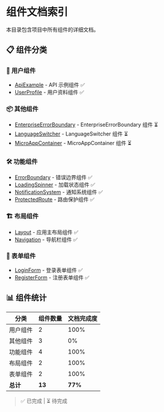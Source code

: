 # 组件文档索引

本目录包含项目中所有组件的详细文档。

## 📋 组件分类

### 👤 用户组件
- [ApiExample](./ApiExample.md) - API 示例组件 ✅
- [UserProfile](./UserProfile.md) - 用户资料组件 ✅

### 📦 其他组件
- [EnterpriseErrorBoundary](./EnterpriseErrorBoundary.md) - EnterpriseErrorBoundary 组件 ⏳
- [LanguageSwitcher](./LanguageSwitcher.md) - LanguageSwitcher 组件 ⏳
- [MicroAppContainer](./MicroAppContainer.md) - MicroAppContainer 组件 ⏳

### 🛠️ 功能组件
- [ErrorBoundary](./ErrorBoundary.md) - 错误边界组件 ✅
- [LoadingSpinner](./LoadingSpinner.md) - 加载状态组件 ✅
- [NotificationSystem](./NotificationSystem.md) - 通知系统组件 ✅
- [ProtectedRoute](./ProtectedRoute.md) - 路由保护组件 ✅

### 🏗️ 布局组件
- [Layout](./Layout.md) - 应用主布局组件 ✅
- [Navigation](./Navigation.md) - 导航栏组件 ✅

### 📝 表单组件
- [LoginForm](./LoginForm.md) - 登录表单组件 ✅
- [RegisterForm](./RegisterForm.md) - 注册表单组件 ✅

## 📊 组件统计

| 分类 | 组件数量 | 文档完成度 |
|------|----------|------------|
| 用户组件 | 2 | 100% |
| 其他组件 | 3 | 0% |
| 功能组件 | 4 | 100% |
| 布局组件 | 2 | 100% |
| 表单组件 | 2 | 100% |
| **总计** | **13** | **77%** |

> ✅ 已完成 | ⏳ 待完成

